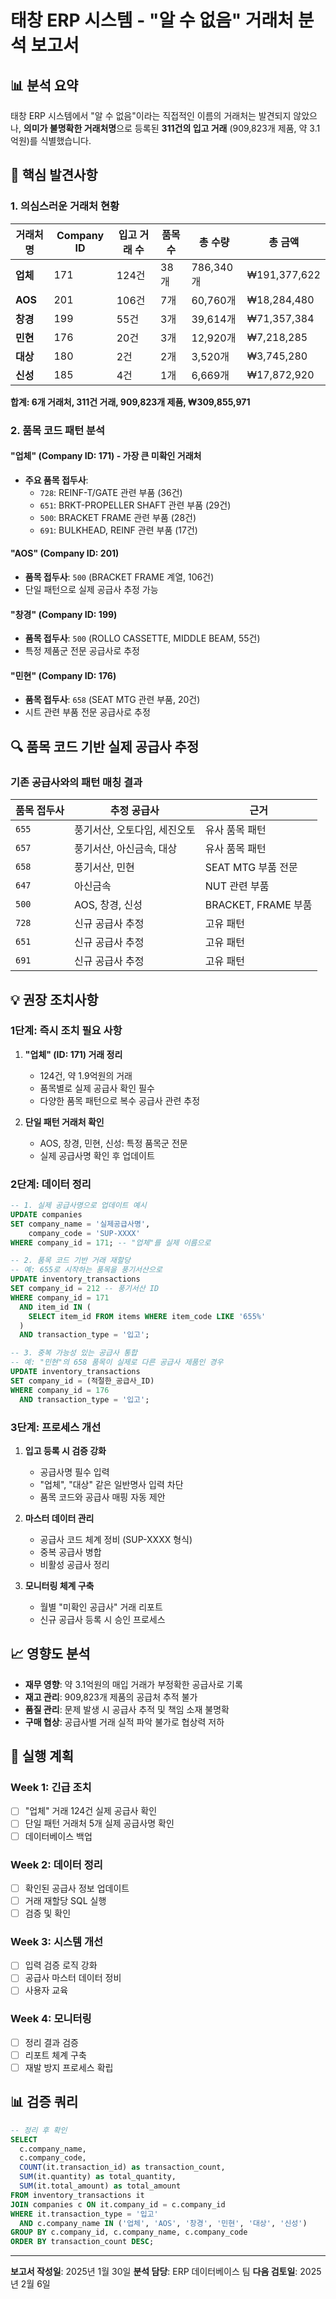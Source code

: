 # 태창 ERP 시스템 - "알 수 없음" 거래처 분석 보고서

## 📊 분석 요약

태창 ERP 시스템에서 "알 수 없음"이라는 직접적인 이름의 거래처는 발견되지 않았으나, **의미가 불명확한 거래처명**으로 등록된 **311건의 입고 거래** (909,823개 제품, 약 3.1억원)를 식별했습니다.

## 🎯 핵심 발견사항

### 1. 의심스러운 거래처 현황

| 거래처명 | Company ID | 입고 거래 수 | 품목 수 | 총 수량 | 총 금액 |
|---------|------------|-------------|---------|---------|---------|
| **업체** | 171 | 124건 | 38개 | 786,340개 | ₩191,377,622 |
| **AOS** | 201 | 106건 | 7개 | 60,760개 | ₩18,284,480 |
| **창경** | 199 | 55건 | 3개 | 39,614개 | ₩71,357,384 |
| **민현** | 176 | 20건 | 3개 | 12,920개 | ₩7,218,285 |
| **대상** | 180 | 2건 | 2개 | 3,520개 | ₩3,745,280 |
| **신성** | 185 | 4건 | 1개 | 6,669개 | ₩17,872,920 |

**합계: 6개 거래처, 311건 거래, 909,823개 제품, ₩309,855,971**

### 2. 품목 코드 패턴 분석

#### "업체" (Company ID: 171) - 가장 큰 미확인 거래처
- **주요 품목 접두사**:
  - `728`: REINF-T/GATE 관련 부품 (36건)
  - `651`: BRKT-PROPELLER SHAFT 관련 부품 (29건)
  - `500`: BRACKET FRAME 관련 부품 (28건)
  - `691`: BULKHEAD, REINF 관련 부품 (17건)

#### "AOS" (Company ID: 201)
- **품목 접두사**: `500` (BRACKET FRAME 계열, 106건)
- 단일 패턴으로 실제 공급사 추정 가능

#### "창경" (Company ID: 199)
- **품목 접두사**: `500` (ROLLO CASSETTE, MIDDLE BEAM, 55건)
- 특정 제품군 전문 공급사로 추정

#### "민현" (Company ID: 176)
- **품목 접두사**: `658` (SEAT MTG 관련 부품, 20건)
- 시트 관련 부품 전문 공급사로 추정

## 🔍 품목 코드 기반 실제 공급사 추정

### 기존 공급사와의 패턴 매칭 결과

| 품목 접두사 | 추정 공급사 | 근거 |
|------------|------------|------|
| `655` | 풍기서산, 오토다임, 세진오토 | 유사 품목 패턴 |
| `657` | 풍기서산, 아신금속, 대상 | 유사 품목 패턴 |
| `658` | 풍기서산, 민현 | SEAT MTG 부품 전문 |
| `647` | 아신금속 | NUT 관련 부품 |
| `500` | AOS, 창경, 신성 | BRACKET, FRAME 부품 |
| `728` | 신규 공급사 추정 | 고유 패턴 |
| `651` | 신규 공급사 추정 | 고유 패턴 |
| `691` | 신규 공급사 추정 | 고유 패턴 |

## 💡 권장 조치사항

### 1단계: 즉시 조치 필요 사항

1. **"업체" (ID: 171) 거래 정리**
   - 124건, 약 1.9억원의 거래
   - 품목별로 실제 공급사 확인 필수
   - 다양한 품목 패턴으로 복수 공급사 관련 추정

2. **단일 패턴 거래처 확인**
   - AOS, 창경, 민현, 신성: 특정 품목군 전문
   - 실제 공급사명 확인 후 업데이트

### 2단계: 데이터 정리

```sql
-- 1. 실제 공급사명으로 업데이트 예시
UPDATE companies
SET company_name = '실제공급사명',
    company_code = 'SUP-XXXX'
WHERE company_id = 171; -- "업체"를 실제 이름으로

-- 2. 품목 코드 기반 거래 재할당
-- 예: 655로 시작하는 품목을 풍기서산으로
UPDATE inventory_transactions
SET company_id = 212 -- 풍기서산 ID
WHERE company_id = 171
  AND item_id IN (
    SELECT item_id FROM items WHERE item_code LIKE '655%'
  )
  AND transaction_type = '입고';

-- 3. 중복 가능성 있는 공급사 통합
-- 예: "민현"의 658 품목이 실제로 다른 공급사 제품인 경우
UPDATE inventory_transactions
SET company_id = (적절한_공급사_ID)
WHERE company_id = 176
  AND transaction_type = '입고';
```

### 3단계: 프로세스 개선

1. **입고 등록 시 검증 강화**
   - 공급사명 필수 입력
   - "업체", "대상" 같은 일반명사 입력 차단
   - 품목 코드와 공급사 매핑 자동 제안

2. **마스터 데이터 관리**
   - 공급사 코드 체계 정비 (SUP-XXXX 형식)
   - 중복 공급사 병합
   - 비활성 공급사 정리

3. **모니터링 체계 구축**
   - 월별 "미확인 공급사" 거래 리포트
   - 신규 공급사 등록 시 승인 프로세스

## 📈 영향도 분석

- **재무 영향**: 약 3.1억원의 매입 거래가 부정확한 공급사로 기록
- **재고 관리**: 909,823개 제품의 공급처 추적 불가
- **품질 관리**: 문제 발생 시 공급사 추적 및 책임 소재 불명확
- **구매 협상**: 공급사별 거래 실적 파악 불가로 협상력 저하

## 🚀 실행 계획

### Week 1: 긴급 조치
- [ ] "업체" 거래 124건 실제 공급사 확인
- [ ] 단일 패턴 거래처 5개 실제 공급사명 확인
- [ ] 데이터베이스 백업

### Week 2: 데이터 정리
- [ ] 확인된 공급사 정보 업데이트
- [ ] 거래 재할당 SQL 실행
- [ ] 검증 및 확인

### Week 3: 시스템 개선
- [ ] 입력 검증 로직 강화
- [ ] 공급사 마스터 데이터 정비
- [ ] 사용자 교육

### Week 4: 모니터링
- [ ] 정리 결과 검증
- [ ] 리포트 체계 구축
- [ ] 재발 방지 프로세스 확립

## 📊 검증 쿼리

```sql
-- 정리 후 확인
SELECT
  c.company_name,
  c.company_code,
  COUNT(it.transaction_id) as transaction_count,
  SUM(it.quantity) as total_quantity,
  SUM(it.total_amount) as total_amount
FROM inventory_transactions it
JOIN companies c ON it.company_id = c.company_id
WHERE it.transaction_type = '입고'
  AND c.company_name IN ('업체', 'AOS', '창경', '민현', '대상', '신성')
GROUP BY c.company_id, c.company_name, c.company_code
ORDER BY transaction_count DESC;
```

---

**보고서 작성일**: 2025년 1월 30일
**분석 담당**: ERP 데이터베이스 팀
**다음 검토일**: 2025년 2월 6일
